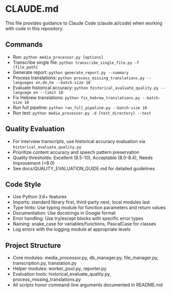 # CLAUDE.md

This file provides guidance to Claude Code (claude.ai/code) when working with code in this repository.

## Commands
- Run: `python media_processor.py [options]`
- Transcribe single file: `python transcribe_single_file.py -f [file_path]`
- Generate report: `python generate_report.py --summary`
- Process translations: `python process_missing_translations.py --languages en,de,he --batch-size 10`
- Evaluate historical accuracy: `python historical_evaluate_quality.py --language en --limit 10`
- Fix Hebrew translations: `python fix_hebrew_translations.py --batch-size 10`
- Run full pipeline: `python run_full_pipeline.py --batch-size 10`
- Run test: `python media_processor.py -d [test_directory] --test`

## Quality Evaluation
- For interview transcripts, use historical accuracy evaluation via `historical_evaluate_quality.py`
- Prioritize content accuracy and speech pattern preservation
- Quality thresholds: Excellent (8.5-10), Acceptable (8.0-8.4), Needs Improvement (<8.0)
- See docs/QUALITY_EVALUATION_GUIDE.md for detailed guidelines

## Code Style
- Use Python 3.6+ features
- Imports: standard library first, third-party next, local modules last
- Type hints: Use typing module for function parameters and return values
- Documentation: Use docstrings in Google format
- Error handling: Use try/except blocks with specific error types
- Naming: snake_case for variables/functions, PascalCase for classes
- Log errors with the logging module at appropriate levels

## Project Structure
- Core modules: media_processor.py, db_manager.py, file_manager.py, transcription.py, translation.py
- Helper modules: worker_pool.py, reporter.py
- Evaluation tools: historical_evaluate_quality.py, process_missing_translations.py
- All scripts honor command-line arguments documented in README.md